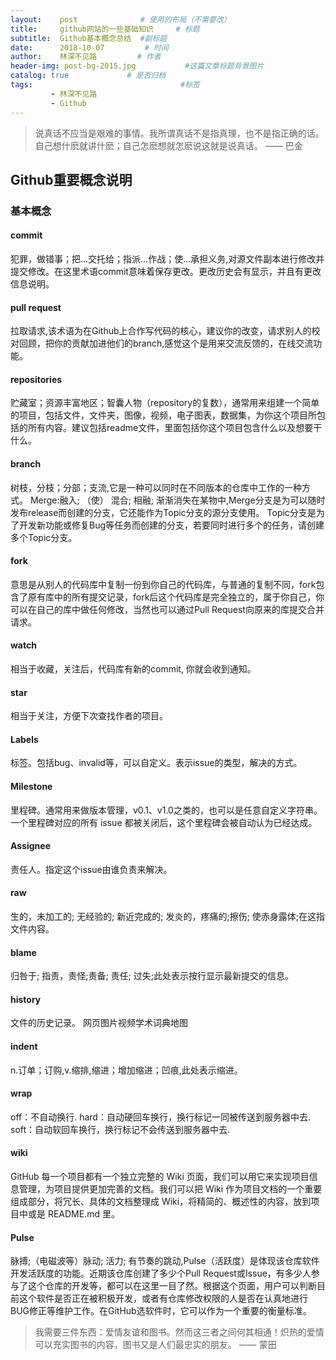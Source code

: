 ```yaml
---
layout:    post              # 使用的布局（不需要改）
title:     github网站的一些基础知识     # 标题 
subtitle:  Github基本概念总结  #副标题
date:      2018-10-07         # 时间
author:    林深不见路         # 作者
header-img: post-bg-2015.jpg           #这篇文章标题背景图片
catalog: true             # 是否归档
tags:                                 #标签
         - 林深不见路
         - Github
---
```


>说真话不应当是艰难的事情。我所谓真话不是指真理，也不是指正确的话。自己想什麽就讲什麽；自己怎麽想就怎麽说这就是说真话。 —— 巴金

## Github重要概念说明
### 基本概念
#### commit  
犯罪，做错事；把...交托给；指派…作战；使…承担义务,对源文件副本进行修改并提交修改。在这里术语commit意味着保存更改。更改历史会有显示，并且有更改信息说明。
#### pull request    
拉取请求,该术语为在Github上合作写代码的核心，建议你的改变，请求别人的校对回顾，把你的贡献加进他们的branch,感觉这个是用来交流反馈的，在线交流功能。
#### repositories     
贮藏室；资源丰富地区；智囊人物（repository的复数），通常用来组建一个简单的项目，包括文件，文件夹，图像，视频，电子图表，数据集，为你这个项目所包括的所有内容。建议包括readme文件，里面包括你这个项目包含什么以及想要干什么。
#### branch        
树枝，分枝；分部；支流,它是一种可以同时在不同版本的仓库中工作的一种方式。
Merge:融入; （使） 混合; 相融; 渐渐消失在某物中,Merge分支是为可以随时发布release而创建的分支，它还能作为Topic分支的源分支使用。
Topic分支是为了开发新功能或修复Bug等任务而创建的分支，若要同时进行多个的任务，请创建多个Topic分支。
#### fork
意思是从别人的代码库中复制一份到你自己的代码库，与普通的复制不同，fork包含了原有库中的所有提交记录，fork后这个代码库是完全独立的，属于你自己，你可以在自己的库中做任何修改，当然也可以通过Pull Request向原来的库提交合并请求。
#### watch
相当于收藏，关注后，代码库有新的commit, 你就会收到通知。
#### star
相当于关注，方便下次查找作者的项目。
#### Labels
标签。包括bug、invalid等，可以自定义。表示issue的类型，解决的方式。
#### Milestone
里程碑。通常用来做版本管理，v0.1、v1.0之类的，也可以是任意自定义字符串。一个里程碑对应的所有 issue 都被关闭后，这个里程碑会被自动认为已经达成。
#### Assignee
责任人。指定这个issue由谁负责来解决。
#### raw
生的，未加工的; 无经验的; 新近完成的; 发炎的，疼痛的;擦伤; 使赤身露体;在这指文件内容。 
#### blame
归咎于; 指责，责怪;责备; 责任; 过失;此处表示按行显示最新提交的信息。 
#### history
文件的历史记录。
网页图片视频学术词典地图
#### indent
n.订单；订购,v.缩排,缩进；增加缩进；凹痕,此处表示缩进。
#### wrap
off：不自动换行.
hard：自动硬回车换行，换行标记一同被传送到服务器中去.
soft：自动软回车换行，换行标记不会传送到服务器中去.
#### wiki
GitHub 每一个项目都有一个独立完整的 Wiki 页面，我们可以用它来实现项目信息管理，为项目提供更加完善的文档。我们可以把 Wiki
作为项目文档的一个重要组成部分，将冗长、具体的文档整理成 Wiki，将精简的、概述性的内容，放到项目中或是 README.md 里。

#### Pulse
脉搏;（电磁波等）脉动; 活力; 有节奏的跳动,Pulse（活跃度）是体现该仓库软件开发活跃度的功能。近期该仓库创建了多少个Pull Request或Issue，有多少人参与了这个仓库的开发等，都可以在这里一目了然。根据这个页面，用户可以判断目前这个软件是否正在被积极开发，或者有仓库修改权限的人是否在认真地进行BUG修正等维护工作。在GitHub选软件时，它可以作为一个重要的衡量标准。

>我需要三件东西：爱情友谊和图书。然而这三者之间何其相通！炽热的爱情可以充实图书的内容，图书又是人们最忠实的朋友。 —— 蒙田



